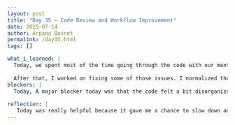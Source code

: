 ```yaml
---
layout: post
title: "Day 35 – Code Review and Workflow Improvement"
date: 2025-07-14
author: Arpana Basnet
permalink: /day35.html
tags: []

what_i_learned: |
  Today, we spent most of the time going through the code with our mentor. We reviewed everything we had so far and tried to figure out what was missing or not working. We found a few problems, like undefined variables, missing functions, and parts of the code that were repeated or didn’t make sense. Going through it step by step helped us understand how the whole project is supposed to work.
  
  After that, I worked on fixing some of those issues. I normalized the gene expression data so that all values were between 0 and 1. Then, I used a method to find the genes that are most helpful in telling the difference between benign and malignant samples. I trained a Random Forest model and checked how well it performed using accuracy, F1 score, and ROC AUC. I also made some plots to visualize the top genes.
blockers: |
  Today, A major blocker today was that the code felt a bit disorganized, which made it hard to follow and troubleshoot. Some parts were repeated unnecessarily or overwritten, and it wasn’t clear which section was doing what. Figuring out how to normalize the data properly also took time, since the gene expression values had a wide range and some were very skewed. Another challenge was deciding which methods to trust for feature selection and how to interpret the results in a meaningful way. These issues slowed us down a bit, but reviewing everything together helped us get a clearer direction.
  
reflection: |
   Today was really helpful because it gave me a chance to slow down and really understand what’s happening in our project. Instead of rushing to build models or run analysis, we focused on reviewing the code, finding issues, and thinking about how to make it better. It showed me how important it is to have a clear and organized workflow — especially when working with complex data like gene expression. I also learned that sometimes fixing small problems can lead to big improvements in the results. Overall, I feel more confident about the direction we’re heading and more prepared to contribute to the next steps.
---
```












